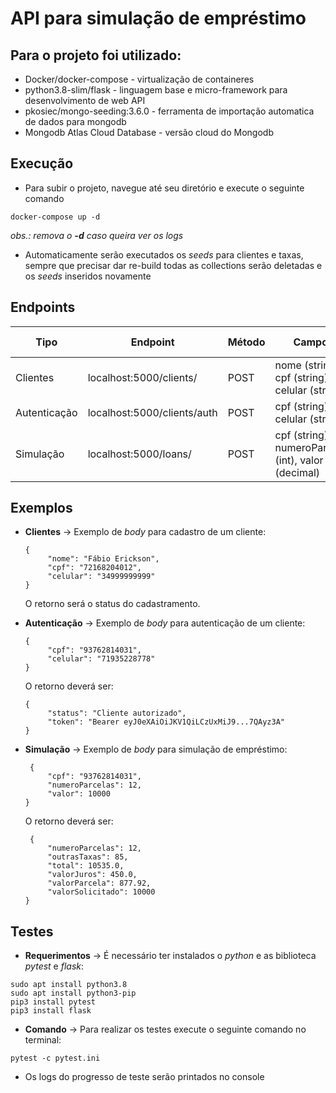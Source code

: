 
# API para simulação de empréstimo

## Para o projeto foi utilizado:
- Docker/docker-compose - virtualização de containeres
- python3.8-slim/flask - linguagem base e micro-framework para desenvolvimento de web API
- pkosiec/mongo-seeding:3.6.0 - ferramenta de importação automatica de dados para mongodb
- Mongodb Atlas Cloud Database - versão cloud do Mongodb

## Execução

- Para subir o projeto, navegue até seu diretório e execute o seguinte comando
```shell
docker-compose up -d
```
*obs.: remova o **-d** caso queira ver os logs*
- Automaticamente serão executados os *seeds* para clientes e taxas, sempre que precisar dar re-build todas as collections serão deletadas e os *seeds* inseridos novamente


## Endpoints

|Tipo|Endpoint|Método|Campos|Requer Autenticação|
|--|--|--|--|--|
|Clientes|localhost:5000/clients/|POST|nome (string), cpf (string), celular (string)|Não|
|Autenticação|localhost:5000/clients/auth|POST|cpf (string), celular (string)|Não|
|Simulação|localhost:5000/loans/|POST|cpf (string), numeroParcelas (int), valor (decimal)|Sim|



## Exemplos

 - **Clientes**
 -> Exemplo de *body* para cadastro de um cliente:

       {
	    	"nome": "Fábio Erickson",
	    	"cpf": "72168204012",
			"celular": "34999999999"
       }
	
	O retorno será o status do cadastramento.

 - **Autenticação**
 -> Exemplo de *body* para autenticação de um cliente:

       {
	    	"cpf": "93762814031",
			"celular": "71935228778"
       }
	O retorno deverá ser:

       {
	    	"status": "Cliente autorizado",
			"token": "Bearer eyJ0eXAiOiJKV1QiLCzUxMiJ9...7QAyz3A"
       }

 - **Simulação**
 -> Exemplo de *body* para simulação de empréstimo:

	    {
		    "cpf": "93762814031",
		    "numeroParcelas": 12,
		    "valor": 10000
	   }
	O retorno deverá ser:
		

		{
			"numeroParcelas": 12,
			"outrasTaxas": 85,
    		"total": 10535.0,
    		"valorJuros": 450.0,
    		"valorParcela": 877.92,
    		"valorSolicitado": 10000
	   }

## Testes

- **Requerimentos**
-> É necessário ter instalados o *python* e as biblioteca *pytest* e *flask*:
```shell
sudo apt install python3.8
sudo apt install python3-pip
pip3 install pytest
pip3 install flask
```
- **Comando**
-> Para realizar os testes execute o seguinte comando no terminal:
```shell
pytest -c pytest.ini
```
- Os logs do progresso de teste serão printados no console